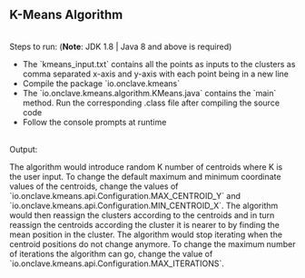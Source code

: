 <h2>K-Means Algorithm</h2>
<br/>
Steps to run: (<b>Note</b>: JDK 1.8 | Java 8 and above is required)
<ul>
    <li>The `kmeans_input.txt` contains all the points as inputs to the clusters as comma separated x-axis and y-axis with each point being in a new line</li>
    <li>Compile the package `io.onclave.kmeans`</li>
    <li>The `io.onclave.kmeans.algorithm.KMeans.java` contains the `main` method. Run the corresponding .class file after compiling the source code</li>
    <li>Follow the console prompts at runtime</li>
</ul>
<br/>
Output:
<p>The algorithm would introduce random K number of centroids where K is the user input. To change the default maximum and minimum coordinate values of the centroids, change the values of `io.onclave.kmeans.api.Configuration.MAX_CENTROID_Y` and `io.onclave.kmeans.api.Configuration.MIN_CENTROID_X`. The algorithm would then reassign the clusters according to the centroids and in turn reassign the centroids according the cluster it is nearer to by finding the mean position in the cluster. The algorithm would stop iterating when the centroid positions do not change anymore. To change the maximum number of iterations the algorithm can go, change the value of `io.onclave.kmeans.api.Configuration.MAX_ITERATIONS`.</p>